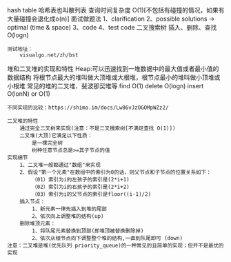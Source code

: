 hash table
    哈希表也叫散列表
    查询时间复杂度 O(1)[不包括有碰撞的情况，如果有大量碰撞会退化成o(n)]
面试做题法
    1、clarification
    2、possible solutions -> optimal (time & space)
    3、code
    4、test code
二叉搜索树
    插入、删除、查找 O(logn)

    测试地址：
        visualgo.net/zh/bst

堆和二叉堆的实现和特性
    Heap:可以迅速找到一堆数据中的最大值或者最小值的数据结构
    将根节点最大的堆叫做大顶堆或大根堆，根节点最小的堆叫做小顶堆或小根堆
    常见的堆的二叉堆、斐波那契堆等
    find O(1)
    delete O(logn)
    insert O(lonN) or O(1)

    不同实现的比较：https://shimo.im/docs/Lw86vJzOGOMpWZz2/

    二叉堆的特性
        通过完全二叉树来实现(注意：不是二叉搜索树[不满足查找 O(1)])
        二叉堆(大顶)它满足以下性质：
            是一棵完全树
            树种任意节点总是>=其子节点的值
    实现细节
        1、二叉堆一般都通过"数组"来实现
        2、假设"第一个元素"在数组中的索引为0的话，则父节点和子节点的位置关系如下：
            （01）索引为i的左孩子的索引是(2*i+1)
            （02）索引为i的右孩子的索引是(2*i+2)
            （03）索引为i的父节点的索引是floor((i-1)/2)
        插入节点：
            1、新元素一律先插入到堆的尾部
            2、依次向上调整堆的结构(up)
        删除堆顶元素：
            1、将队尾元素替换到顶部(即堆顶被替换删除掉)
            2、依次从根节点向下调整整个堆的结构,一直到队尾即可 (down)
    注意：二叉堆是堆(优先队列 priority_queue)的一种常见的且简单的实现；但并不是最优的实现

